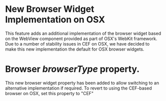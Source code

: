 # New Browser Widget Implementation on OSX

This feature adds an additional implementation of the browser widget based on the WebView component provided as part of OSX's WebKit framework.
Due to a number of stability issues in CEF on OSX, we have decided to make this new implementation the default for OSX browser widgets.

# Browser *browserType* property.

This new browser widget property has been added to allow switching to an alternative implementation if required. To revert to using the CEF-based browser on OSX, set this property to "CEF"

